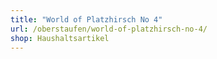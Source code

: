 ```yaml
---
title: "World of Platzhirsch No 4"
url: /oberstaufen/world-of-platzhirsch-no-4/
shop: Haushaltsartikel
---
```

